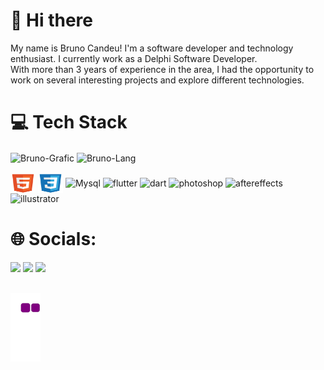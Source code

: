 # 👋 Hi there
My name is Bruno Candeu! I'm a software developer and technology enthusiast. I currently work as a Delphi Software Developer. <br>
With more than 3 years of experience in the area, I had the opportunity to work on several interesting projects and explore different technologies.

##

# 💻 Tech Stack
<div>
    <img align="center" alt="Bruno-Grafic" src="https://github-readme-stats.vercel.app/api?username=Bruno-Candeu&show_icons=true&theme=darcula">
    <img align="center" style="margin: 15" alt="Bruno-Lang" src="https://github-readme-stats.vercel.app/api/top-langs/?username=Bruno-Candeu&hide_progress=true&theme=darcula">
</div>

<div style="display: inline_block"><br>
     <img align="center" alt="html" height="30" width="40" src="https://raw.githubusercontent.com/devicons/devicon/master/icons/html5/html5-original.svg">
     <img align="center" alt="css" height="30" width="40" src="https://raw.githubusercontent.com/devicons/devicon/master/icons/css3/css3-original.svg">        
     <img align="center" alt="Mysql" height="30" width="40" src="https://cdn.jsdelivr.net/gh/devicons/devicon/icons/mysql/mysql-plain-wordmark.svg"/>          
     <img align="center" alt="flutter" height="30" width="40" src="https://cdn.jsdelivr.net/gh/devicons/devicon/icons/flutter/flutter-plain.svg"/>
     <img align="center" alt="dart" height="30" width="40" src="https://cdn.jsdelivr.net/gh/devicons/devicon/icons/dart/dart-plain-wordmark.svg"/>    
     <img align="center" alt="photoshop" height="30" width="40" src="https://cdn.jsdelivr.net/gh/devicons/devicon/icons/photoshop/photoshop-plain.svg"/>
     <img align="center" alt="aftereffects" height="30" width="40" src="https://cdn.jsdelivr.net/gh/devicons/devicon/icons/aftereffects/aftereffects-plain.svg"/>
    <img align="center" alt="illustrator" height="30" width="40" src="https://cdn.jsdelivr.net/gh/devicons/devicon/icons/illustrator/illustrator-plain.svg"/>
</div>
  
  ##

 # 🌐 Socials:
<div> 
    <a href="https://instagram.com/bruno_candeu" target="_blank"><img src="https://img.shields.io/badge/-Instagram-%23E4405F?style=for-the-badge&logo=instagram&logoColor=white" target="_blank"></a>    
    <a href = "mailto:n_udak_21@pm.me"><img src="https://img.shields.io/badge/protonmail-%23333?style=for-the-badge&logo=protonmail&logoColor=white" target="_blank"></a>
    <a href="https://www.linkedin.com/in/BrunoCandeu-Developer" target="_blank"><img src="https://img.shields.io/badge/-LinkedIn-%230077B5?style=for-the-badge&logo=linkedin&logoColor=white" target="_blank"></a>      
</div>

##

![snake gif](https://github.com/bruno-candeu/bruno-candeu/blob/output/github-contribution-grid-snake.gif)
